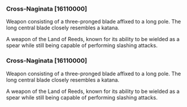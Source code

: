 ### Cross-Naginata [16110000]

Weapon consisting of a three-pronged blade affixed to a long pole. The long central blade closely resembles a katana.

A weapon of the Land of Reeds, known for its ability to be wielded as a spear while still being capable of performing slashing attacks.### Cross-Naginata [16110000]

Weapon consisting of a three-pronged blade affixed to a long pole. The long central blade closely resembles a katana.

A weapon of the Land of Reeds, known for its ability to be wielded as a spear while still being capable of performing slashing attacks.